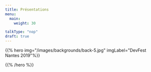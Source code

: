 ```yaml
---
title: Présentations
menu:
  main:
    weight: 30

talkType: "nop"
draft: true
---
```


{{% hero img="/images/backgrounds/back-5.jpg" imgLabel="DevFest Nantes 2019"%}}

<!-- TODO: filter and search -->

{{% /hero %}}
